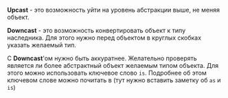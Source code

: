 
**Upcast** - это возможность уйти на уровень абстракции выше, не меняя объект.

**Downcast** - это возможность конвертировать объект к типу наследника. Для этого нужно перед объектом в круглых скобках указать желаемый тип.

C **Downcast**'ом нужно быть аккуратнее. Желательно проверять является ли более абстрактный объект желаемым типом объекта. Для этого можно использовать ключевое слово `is`. Подробнее об этом ключевом слове можно почитать в (тут нужно вставить заметку об `as` и `is`)